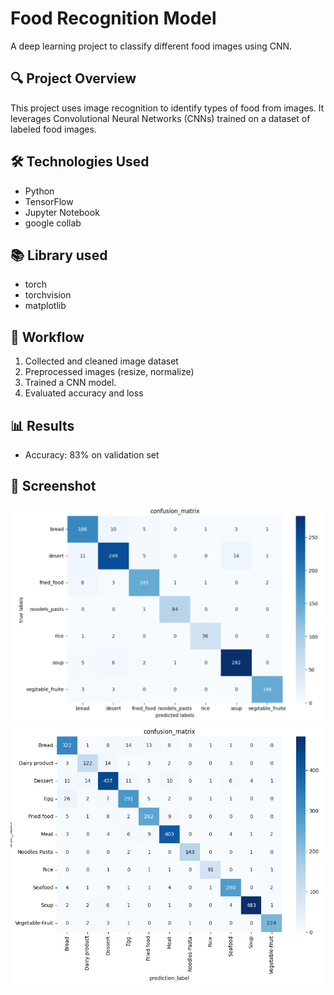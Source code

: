 # Food Recognition Model

A deep learning project to classify different food images using CNN.

## 🔍 Project Overview
This project uses image recognition to identify types of food from images. It leverages Convolutional Neural Networks (CNNs) trained on a dataset of labeled food images.

## 🛠️ Technologies Used
- Python
- TensorFlow
- Jupyter Notebook
- google collab

## 📚 Library used
- torch
- torchvision
- matplotlib

## 🚀 Workflow
1. Collected and cleaned image dataset
2. Preprocessed images (resize, normalize)
3. Trained a CNN model.
4. Evaluated accuracy and loss

## 📊 Results
- Accuracy: 83% on validation set

## 📸 Screenshot

![Model confusion metrix graph](assets/food_confusion_metrix.png)
![Model confusion metrix graph](assets/2food_confusion_metrix.png)
